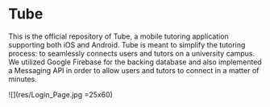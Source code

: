 # Tube

This is the official repository of Tube, a mobile tutoring application supporting both iOS and Android. Tube is meant to simplify the tutoring process: to seamlessly connects users and tutors on a university campus. We utilized Google Firebase for the backing database and also implemented a Messaging API in order to allow users and tutors to connect in a matter of minutes.

![](res/Login_Page.jpg =25x60)
